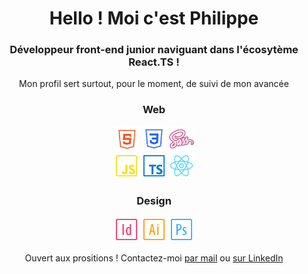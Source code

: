 <h1 align="center">Hello ! Moi c'est Philippe</h1>
<h3 align="center">Développeur front-end junior naviguant dans l'écosytème React.TS !</h3>
<p align="center">Mon profil sert surtout, pour le moment, de suivi de mon avancée</p>

<h3 align="center">Web</h3>
<p align="center">
  <img src="img\html-logo.png" alt="Logo d'HTML" width="40" height="40"/>
  <img src="img\css-logo.png" alt="Logo de CSS" width="40" height="40"/>
  <img src="img\sass-logo.png" alt="Logo de SASS" width="40" height="40"/>
  <br>
  <img src="img\javascript-logo.png" alt="Logo de Javascript" width="40" height="40"/>
  <img src="img\typescript-logo.png" alt="Logo de Typescript" width="40" height="40"/>
  <img src="img\react-logo.png" alt="Logo de React" width="40" height="40"/>

<h3 align="center">Design</h3>
<p align="center">
  <img src="img\indesign-logo.png" alt="Logo d'InDesign" width="40" height="40">
  <img src="img\illustrator-logo.png" alt="Logo d'Illustrator" width="40" height="40">
  <img src="img\photoshop-logo.png" alt="Logo de Photoshop" width="40" height="40">
</p>

<p align="center">
  Ouvert aux prositions ! Contactez-moi <a href="mailto:delcroixphilippe73@gmail.com">par mail</a> ou <a href="https://linkedin.com/in/delcroix-philippe">sur LinkedIn</a>
</p>

